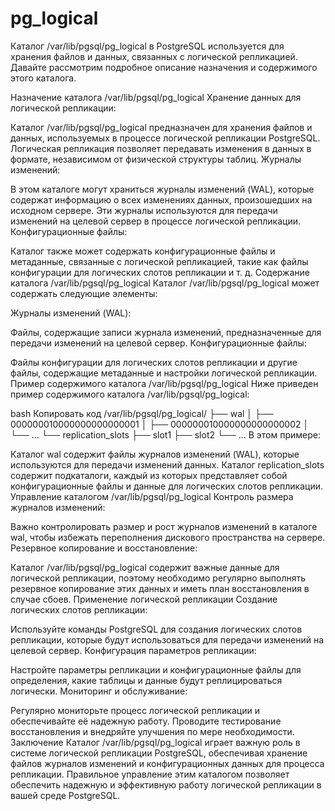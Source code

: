 # pg_logical
Каталог /var/lib/pgsql/pg_logical в PostgreSQL используется для хранения файлов и данных, связанных с логической репликацией. Давайте рассмотрим подробное описание назначения и содержимого этого каталога.

Назначение каталога /var/lib/pgsql/pg_logical
Хранение данных для логической репликации:

Каталог /var/lib/pgsql/pg_logical предназначен для хранения файлов и данных, используемых в процессе логической репликации PostgreSQL. Логическая репликация позволяет передавать изменения в данных в формате, независимом от физической структуры таблиц.
Журналы изменений:

В этом каталоге могут храниться журналы изменений (WAL), которые содержат информацию о всех изменениях данных, произошедших на исходном сервере. Эти журналы используются для передачи изменений на целевой сервер в процессе логической репликации.
Конфигурационные файлы:

Каталог также может содержать конфигурационные файлы и метаданные, связанные с логической репликацией, такие как файлы конфигурации для логических слотов репликации и т. д.
Содержание каталога /var/lib/pgsql/pg_logical
Каталог /var/lib/pgsql/pg_logical может содержать следующие элементы:

Журналы изменений (WAL):

Файлы, содержащие записи журнала изменений, предназначенные для передачи изменений на целевой сервер.
Конфигурационные файлы:

Файлы конфигурации для логических слотов репликации и другие файлы, содержащие метаданные и настройки логической репликации.
Пример содержимого каталога /var/lib/pgsql/pg_logical
Ниже приведен пример содержимого каталога /var/lib/pgsql/pg_logical:

bash
Копировать код
/var/lib/pgsql/pg_logical/
├── wal
│   ├── 000000010000000000000001
│   ├── 000000010000000000000002
│   └── ...
└── replication_slots
    ├── slot1
    ├── slot2
    └── ...
В этом примере:

Каталог wal содержит файлы журналов изменений (WAL), которые используются для передачи изменений данных.
Каталог replication_slots содержит подкаталоги, каждый из которых представляет собой конфигурационные файлы и данные для логических слотов репликации.
Управление каталогом /var/lib/pgsql/pg_logical
Контроль размера журналов изменений:

Важно контролировать размер и рост журналов изменений в каталоге wal, чтобы избежать переполнения дискового пространства на сервере.
Резервное копирование и восстановление:

Каталог /var/lib/pgsql/pg_logical содержит важные данные для логической репликации, поэтому необходимо регулярно выполнять резервное копирование этих данных и иметь план восстановления в случае сбоев.
Применение логической репликации
Создание логических слотов репликации:

Используйте команды PostgreSQL для создания логических слотов репликации, которые будут использоваться для передачи изменений на целевой сервер.
Конфигурация параметров репликации:

Настройте параметры репликации и конфигурационные файлы для определения, какие таблицы и данные будут реплицироваться логически.
Мониторинг и обслуживание:

Регулярно мониторьте процесс логической репликации и обеспечивайте её надежную работу. Проводите тестирование восстановления и внедряйте улучшения по мере необходимости.
Заключение
Каталог /var/lib/pgsql/pg_logical играет важную роль в системе логической репликации PostgreSQL, обеспечивая хранение файлов журналов изменений и конфигурационных данных для процесса репликации. Правильное управление этим каталогом позволяет обеспечить надежную и эффективную работу логической репликации в вашей среде PostgreSQL.